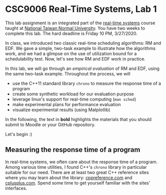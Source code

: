 # CSC9006 Real-Time Systems, Lab 1

This lab assignment is an integrated part of the [real-time systems](https://wangc86.github.io/csc9006/) course taught at [National Taiwan Normal University](https://www.ntnu.edu.tw/). You have two weeks to complete this lab. The hard deadline is Friday 10 PM, 3/27/2020.

In class, we introduced two classic real-time scheduling algorithms: RM and EDF. We gave a simple, two-task example to illustrate how the algorithms work, and we had a glimpse on the use of utilization bound for a schedulability test. Now, let's see how RM and EDF work in practice.

In this lab, we will go through an _empirical evaluation_ of RM and EDF, using the same two-task example. Throughout the process, we will

* use the C++11 standard library `chrono` to measure the response time of a program
* create some synthetic workload for our evaluation purpose
* leverage linux's support for real-time computing (`man sched`)
* make experimental plans for performance evaluation
* visualize experimental results (using Matplotlib)

In the following, the text in **bold** highlights the materials that you should submit to Moodle or your GitHub repository.

Let's begin :)

## Measuring the response time of a program

In real-time systems, we often care about the response time of a program. Among various time utilities, I found C++'s `chrono` library in particular suitable for our need. There are at least two great C++ reference sites where you may learn about the library: [cppreference.com](https://en.cppreference.com/w/cpp/chrono) and [cplusplus.com](http://www.cplusplus.com/reference/chrono/?kw=chrono). Spend some time to get yourself familiar with the sites' interfaces.

